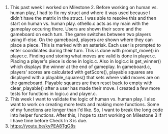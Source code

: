 1. This past week I worked on Milestone 2. Before working on human vs. human play, I had to fix my struct and where it was used because I didn't have the matrix in the struct. I was able to resolve this and then start on human vs. human play. othello.c acts as my main with the gameplay occuring there. Users are shown their score and the gameboard on each turn. The game switches between two players using if-else. On the gameboard, players are shown where they can place a piece. This is marked with an asterisk. Each user is prompted to enter coordinates during their turn. This is done with prompt_move() in player.c. Finding and storing what moves are valid is done in player.c. Placing a player's piece is done in logic.c. Also in logic.c is get_winner() which displays the winner at the end of gameplay. In gameboard.c, players' scores are calculated with getScore(), playable squares are displayed with a playable_squares() that sets where valid moves are on the gameboard. Playable squares are then reset back to empty with clear_playable() after a user has made their move. I created a few more tests for functions in logic.c and player.c.
2. This week I want to validate the logic of human vs. human play. I also want to work on creating more tests and making more functions. Some of my functions are longer than I'd like. So, I want to break the long code into helper functions. After this, I hope to start working on Milestone 3 if I have time before Check In 3 is due.
3. https://youtu.be/kyPEA8TgG8s
